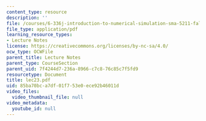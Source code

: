 ```yaml
---
content_type: resource
description: ''
file: /courses/6-336j-introduction-to-numerical-simulation-sma-5211-fall-2003/85ba70bca7df01f753e0ece92b46011d_lec23.pdf
file_type: application/pdf
learning_resource_types:
- Lecture Notes
license: https://creativecommons.org/licenses/by-nc-sa/4.0/
ocw_type: OCWFile
parent_title: Lecture Notes
parent_type: CourseSection
parent_uid: 7f4244d7-236a-8966-c7c8-76c85c7f5fd9
resourcetype: Document
title: lec23.pdf
uid: 85ba70bc-a7df-01f7-53e0-ece92b46011d
video_files:
  video_thumbnail_file: null
video_metadata:
  youtube_id: null
---
```

